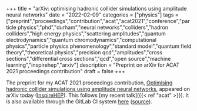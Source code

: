 +++
title = "arXiv: optimising hadronic collider simulations using amplitude neural networks"
date = "2022-02-09"
categories = ["physics"]
tags = ["preprint","proceedings","contribution","acat","acat2021","conference","particle physics","phd","durham","neural networks","colliders","hadron colliders","high energy physics","scattering amplitudes","quantum electrodynamics","quantum chromodynamics","computational physics","particle physics phenomenology","standard model","quantum field theory","theoretical physics","precision qcd","amplitudes","cross sections","differential cross sections","qcd","open source","machine learning","inspirehep","arxiv"]
description = "Preprint on arXiv for ACAT 2021 proceedings contribution"
draft = false
+++

The preprint for my ACAT 2021 proceedings contribution, [Optimising hadronic collider simulations using amplitude neural networks](https://arxiv.org/abs/2202.04506v1), appeared on arXiv today ([InspireHEP](https://inspirehep.net/literature/2030214)).
This follows [my recent talk]({{< ref "acat" >}}).
It is also available through the GitLab CI system [here](https://eidoom.gitlab.io/acat2021-proc/proc.pdf) ([source](https://gitlab.com/eidoom/acat2021-proc/)).
